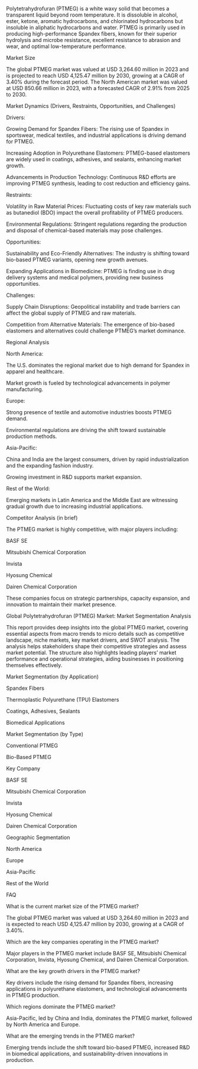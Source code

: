 Polytetrahydrofuran (PTMEG) is a white waxy solid that becomes a transparent liquid beyond room temperature. It is dissoluble in alcohol, ester, ketone, aromatic hydrocarbons, and chlorinated hydrocarbons but insoluble in aliphatic hydrocarbons and water. PTMEG is primarily used in producing high-performance Spandex fibers, known for their superior hydrolysis and microbe resistance, excellent resistance to abrasion and wear, and optimal low-temperature performance.

Market Size

The global PTMEG market was valued at USD 3,264.60 million in 2023 and is projected to reach USD 4,125.47 million by 2030, growing at a CAGR of 3.40% during the forecast period. The North American market was valued at USD 850.66 million in 2023, with a forecasted CAGR of 2.91% from 2025 to 2030.

Market Dynamics (Drivers, Restraints, Opportunities, and Challenges)

Drivers:

Growing Demand for Spandex Fibers: The rising use of Spandex in sportswear, medical textiles, and industrial applications is driving demand for PTMEG.

Increasing Adoption in Polyurethane Elastomers: PTMEG-based elastomers are widely used in coatings, adhesives, and sealants, enhancing market growth.

Advancements in Production Technology: Continuous R&D efforts are improving PTMEG synthesis, leading to cost reduction and efficiency gains.

Restraints:

Volatility in Raw Material Prices: Fluctuating costs of key raw materials such as butanediol (BDO) impact the overall profitability of PTMEG producers.

Environmental Regulations: Stringent regulations regarding the production and disposal of chemical-based materials may pose challenges.

Opportunities:

Sustainability and Eco-Friendly Alternatives: The industry is shifting toward bio-based PTMEG variants, opening new growth avenues.

Expanding Applications in Biomedicine: PTMEG is finding use in drug delivery systems and medical polymers, providing new business opportunities.

Challenges:

Supply Chain Disruptions: Geopolitical instability and trade barriers can affect the global supply of PTMEG and raw materials.

Competition from Alternative Materials: The emergence of bio-based elastomers and alternatives could challenge PTMEG’s market dominance.

Regional Analysis

North America:

The U.S. dominates the regional market due to high demand for Spandex in apparel and healthcare.

Market growth is fueled by technological advancements in polymer manufacturing.

Europe:

Strong presence of textile and automotive industries boosts PTMEG demand.

Environmental regulations are driving the shift toward sustainable production methods.

Asia-Pacific:

China and India are the largest consumers, driven by rapid industrialization and the expanding fashion industry.

Growing investment in R&D supports market expansion.

Rest of the World:

Emerging markets in Latin America and the Middle East are witnessing gradual growth due to increasing industrial applications.

Competitor Analysis (in brief)

The PTMEG market is highly competitive, with major players including:

BASF SE

Mitsubishi Chemical Corporation

Invista

Hyosung Chemical

Dairen Chemical Corporation

These companies focus on strategic partnerships, capacity expansion, and innovation to maintain their market presence.

Global Polytetrahydrofuran (PTMEG) Market: Market Segmentation Analysis

This report provides deep insights into the global PTMEG market, covering essential aspects from macro trends to micro details such as competitive landscape, niche markets, key market drivers, and SWOT analysis. The analysis helps stakeholders shape their competitive strategies and assess market potential. The structure also highlights leading players’ market performance and operational strategies, aiding businesses in positioning themselves effectively.

Market Segmentation (by Application)

Spandex Fibers

Thermoplastic Polyurethane (TPU) Elastomers

Coatings, Adhesives, Sealants

Biomedical Applications

Market Segmentation (by Type)

Conventional PTMEG

Bio-Based PTMEG

Key Company

BASF SE

Mitsubishi Chemical Corporation

Invista

Hyosung Chemical

Dairen Chemical Corporation

Geographic Segmentation

North America

Europe

Asia-Pacific

Rest of the World

FAQ 

What is the current market size of the PTMEG market?

The global PTMEG market was valued at USD 3,264.60 million in 2023 and is expected to reach USD 4,125.47 million by 2030, growing at a CAGR of 3.40%.

Which are the key companies operating in the PTMEG market?

Major players in the PTMEG market include BASF SE, Mitsubishi Chemical Corporation, Invista, Hyosung Chemical, and Dairen Chemical Corporation.

What are the key growth drivers in the PTMEG market?

Key drivers include the rising demand for Spandex fibers, increasing applications in polyurethane elastomers, and technological advancements in PTMEG production.

Which regions dominate the PTMEG market?

Asia-Pacific, led by China and India, dominates the PTMEG market, followed by North America and Europe.

What are the emerging trends in the PTMEG market?

Emerging trends include the shift toward bio-based PTMEG, increased R&D in biomedical applications, and sustainability-driven innovations in production.
